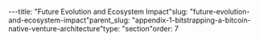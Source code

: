---title: "Future Evolution and Ecosystem Impact"slug: "future-evolution-and-ecosystem-impact"parent_slug: "appendix-1-bitstrapping-a-bitcoin-native-venture-architecture"type: "section"order: 7